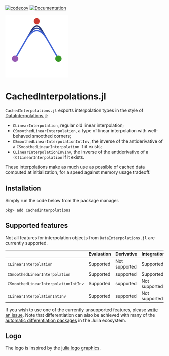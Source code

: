  [![codecov](https://codecov.io/gh/SouthEndMusic/CachedInterpolations.jl/branch/master/graph/badge.svg)](https://codecov.io/gh/SouthEndmusic/CachedInterpolations.jl)
[![Documentation](https://img.shields.io/badge/docs-dev-blue.svg)](https://southendmusic.github.io/CachedInterpolations.jl/dev/)

<img src="docs/src/assets/logo.svg" width="200">

# CachedInterpolations.jl

`CachedInterpolations.jl` exports interpolation types in the style of [DataInterpolations.jl](https://github.com/SciML/DataInterpolations.jl):

- `CLinearInterpolation`, regular old linear interpolation;
- `CSmoothedLinearInterpolation`, a type of linear interpolation with well-behaved smoothed corners;
- `CSmoothedLinearInterpolationIntInv`, the inverse of the antiderivative of a `CSmoothedLinearInterpolation` if it exists;
- `CLinearInterpolationInvInv`, the inverse of the antiderivative of a `(C)LinearInterpolation` if it exists.

These interpolations make as much use as possible of cached data computed at initialization, for a speed against memory usage tradeoff.

## Installation

Simply run the code below from the package manager.

```
pkg> add CachedInterpolations
```

## Supported features

Not all features for interpolation objects from `DataInterpolations.jl` are currently supported.

|                                      | Evaluation | Derivative    | Integration                                |
| -----------------------------------  | ---------- | ------------- | ------------------------------------------ |
| `CLinearInterpolation`               | Supported  | Not supported | Supported                                  |
| `CSmoothedLinearInterpolation`       | Supported  | supported     | Supported                                  |
| `CSmoothedLinearInterpolationIntInv` | Supported  | supported     | Not supported                              |
| `CLinearInterpolationIntInv`         | Supported  | supported     | Not supported                              |

If you wish to use one of the currently unsupported features, please [write an issue](https://github.com/SouthEndMusic/CachedInterpolations.jl/issues). Note that differentiation can also be achieved with many of the [automatic differentiation packages](https://juliadiff.org/#the_big_list) in the Julia ecosystem.

## Logo

The logo is inspired by the [julia logo graphics](https://github.com/JuliaLang/julia-logo-graphics).
